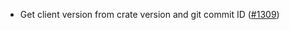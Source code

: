 - Get client version from crate version and git commit ID
  ([\#1309](https://github.com/axonweb3/axon/pull/1309))